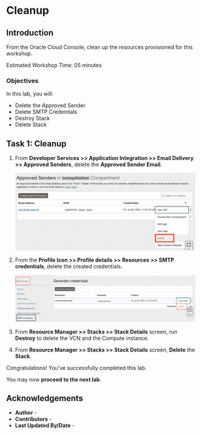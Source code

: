 # Cleanup

## Introduction

From the Oracle Cloud Console, clean up the resources provisioned for this workshop.

Estimated Workshop Time: 05 minutes

### Objectives

In this lab, you will:

* Delete the Approved Sender
* Delete SMTP Credentials
* Destroy Stack
* Delete Stack

## Task 1: Cleanup

1. From **Developer Services >> Application Integration >> Email Delivery >> Approved Senders**, delete the **Approved Sender Email**.

    ![Delete Approved Sender Button](images/delete-approved-sender.jpg#input)

2. From the **Profile Icon >> Profile details >> Resources >> SMTP credentials**, delete the created credentials.

    ![Delete SMTP Credentials Button](images/delete-smtp-credentials.jpg#input)

3. From **Resource Manager >> Stacks >> Stack Details** screen, run **Destroy** to delete the VCN and the Compute instance.

4. From **Resource Manager >> Stacks >> Stack Details** screen, **Delete** the **Stack**.

Congratulations! You've successfully completed this lab.

You may now **proceed to the next lab**.

## Acknowledgements

* **Author** - [](var:author)
* **Contributors** - [](var:contributors)
* **Last Updated By/Date** - [](var:last_updated)